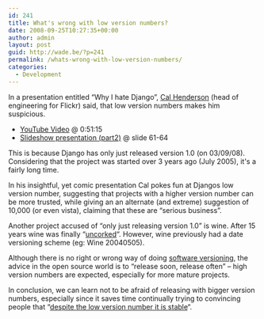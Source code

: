 ```yaml
---
id: 241
title: What's wrong with low version numbers?
date: 2008-09-25T10:27:35+00:00
author: admin
layout: post
guid: http://wade.be/?p=241
permalink: /whats-wrong-with-low-version-numbers/
categories:
  - Development
---
```

<p class="lead">
  In a presentation entitled &#8220;Why I hate Django&#8221;, <a href="http://www.iamcal.com/">Cal Henderson</a> (head of engineering for Flickr) said, that low version numbers makes him suspicious.
</p>

<!--more-->

  * [YouTube Video](http://www.youtube.com/watch?v=i6Fr65PFqfk) @ 0:51:15
  * [Slideshow presentation (part2)](http://www.slideshare.net/iamcal/why-i-hate-django-part-22-presentation) @ slide 61-64

This is because Django has only just released version 1.0 (on 03/09/08). Considering that the project was started over 3 years ago (July 2005), it's a fairly long time.

In his insightful, yet comic presentation Cal pokes fun at Djangos low version number, suggesting that projects with a higher version number can be more trusted, while giving an an alternate (and extreme) suggestion of 10,000 (or even vista), claiming that these are &#8220;serious business&#8221;.

Another project accused of &#8220;only just releasing version 1.0&#8221; is wine. After 15 years wine was finally &#8220;[uncorked](http://tech.slashdot.org/article.pl?sid=08/06/17/1547241)&#8220;. However, wine previously had a date versioning scheme (eg: Wine 20040505).

Although there is no right or wrong way of doing [software versioning](http://en.wikipedia.org/wiki/Software_versioning), the advice in the open source world is to &#8220;release soon, release often&#8221; &#8211; high version numbers are expected, especially for more mature projects.

In conclusion, we can learn not to be afraid of releasing with bigger version numbers, especially since it saves time continually trying to convincing people that &#8220;[despite the low version number it is stable](http://www.google.com/search?q=%2B%22low+version+number%22+%2Bstable)&#8220;.